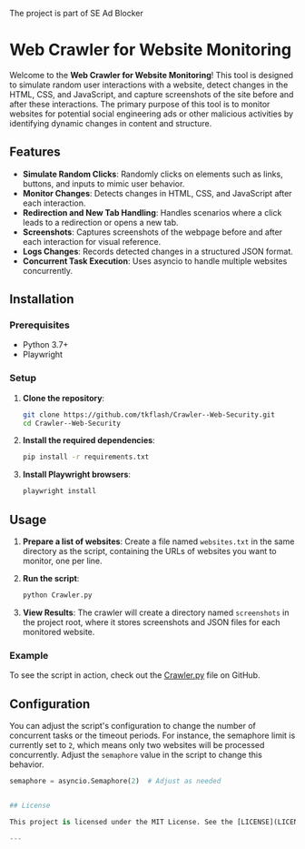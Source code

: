 The project is part of SE Ad Blocker

# Web Crawler for Website Monitoring

Welcome to the **Web Crawler for Website Monitoring**! This tool is designed to simulate random user interactions with a website, detect changes in the HTML, CSS, and JavaScript, and capture screenshots of the site before and after these interactions. The primary purpose of this tool is to monitor websites for potential social engineering ads or other malicious activities by identifying dynamic changes in content and structure.

## Features

- **Simulate Random Clicks**: Randomly clicks on elements such as links, buttons, and inputs to mimic user behavior.
- **Monitor Changes**: Detects changes in HTML, CSS, and JavaScript after each interaction.
- **Redirection and New Tab Handling**: Handles scenarios where a click leads to a redirection or opens a new tab.
- **Screenshots**: Captures screenshots of the webpage before and after each interaction for visual reference.
- **Logs Changes**: Records detected changes in a structured JSON format.
- **Concurrent Task Execution**: Uses asyncio to handle multiple websites concurrently.

## Installation

### Prerequisites

- Python 3.7+
- Playwright

### Setup

1. **Clone the repository**:
    ```bash
    git clone https://github.com/tkflash/Crawler--Web-Security.git
    cd Crawler--Web-Security
    ```

2. **Install the required dependencies**:
    ```bash
    pip install -r requirements.txt
    ```

3. **Install Playwright browsers**:
    ```bash
    playwright install
    ```

## Usage

1. **Prepare a list of websites**: Create a file named `websites.txt` in the same directory as the script, containing the URLs of websites you want to monitor, one per line.

2. **Run the script**:
    ```bash
    python Crawler.py
    ```

3. **View Results**: The crawler will create a directory named `screenshots` in the project root, where it stores screenshots and JSON files for each monitored website.

### Example

To see the script in action, check out the [Crawler.py](https://github.com/tkflash/Crawler--Web-Security/blob/main/Crawler.py) file on GitHub.

## Configuration

You can adjust the script's configuration to change the number of concurrent tasks or the timeout periods. For instance, the semaphore limit is currently set to `2`, which means only two websites will be processed concurrently. Adjust the `semaphore` value in the script to change this behavior.

```python
semaphore = asyncio.Semaphore(2)  # Adjust as needed


## License

This project is licensed under the MIT License. See the [LICENSE](LICENSE) file for details.

---
